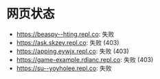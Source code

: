 # 网页状态
- https://beaspy--hting.repl.co: 失败
- https://ask.skzey.repl.co: 失败 (403)
- https://apping.eywjx.repl.co: 失败 (403)
- https://game-example.rdianc.repl.co: 失败 (403)
- https://su--yoyholee.repl.co: 失败
